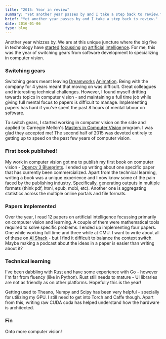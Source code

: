 ```yaml
---
title: "2015: Year in review"
summary: "Yet another year passes by and I take a step back to review."
brief: "Yet another year passes by and I take a step back to review."
date: 2016-01-06
type: blog
---
```


Another year whizzes by. We are at this unique juncture where the big five in technology have [started](https://aws.amazon.com/machine-learning/) [focussing](https://www.projectoxford.ai/) [on](http://www.forbes.com/sites/theopriestley/2015/10/03/why-apples-artificial-intelligence-acquisition-is-much-bigger-than-siri/#2715e4857a0b3ce2fcd239d2) [artificial](http://venturebeat.com/2015/05/26/facebooks-oculus-buys-computer-vision-startup-to-help-the-rift-understand-the-world/) [intelligence](https://cloud.google.com/vision/). For me, this was the year of switching gears from software development to specializing in computer vision.

### Switching gears

Switching gears meant leaving [Dreamworks](/blog/pycon-2014/) [Animation](/blog/dwa-hacks/). Being with the company for 4 years meant that moving on was difficult. Great colleagues and interesting technical challenges. However, I found myself drifting towards topics in computer vision - and maintaining a full time job while giving full mental focus to papers is difficult to manage. Implementing papers has hard if you've spent the past 8 hours of mental labour on software.

To switch gears, I started working in computer vision on the side and applied to Carnegie Mellon's [Masters in Computer Vision](http://www.ri.cmu.edu/MSCV) program. I was glad they accepted me! The second half of 2015 was devoted entirely to getting up to speed on the past few years of computer vision. 

### First book published!

My work in computer vision got me to publish my first book on computer vision - [Opencv 3 Blueprints](http://aishack.in/opencv-blueprints). I ended up writing about one specific paper that has currently been commercialized. Apart from the technical learning, writing a book was a unique experience and I now know some of the pain faced by the publishing industry. Specifically, generating outputs in multiple formats (think pdf, html, epub, mobi, etc). Another one is aggregating statistics across the multiple online portals and file formats.

### Papers implemented

Over the year, I read 12 papers on artificial intelligence focussing primarily on computer vision and learning. A couple of them were mathematical tools required to solve specific problems. I ended up implementing four papers. One while working full time and three while at CMU. I want to write about all of these on [AI Shack](http://aishack.in/) - but I find it difficult to balance the context switch. Maybe making a podcast about the ideas in a paper is easier than writing about it?

### Technical learning
I've been dabbling with [Rust](https://github.com/liquidmetal/seq-view) and have some experience with Go - however I'm far from fluency (like in Python). Rust still needs to mature - UI libraries are not as friendly as on other platforms. Hopefully this is the year!

Getting used to Theano, Numpy and Scipy has been very helpful - specially for utilizing my GPU. I still need to get into Torch and Caffe though. Apart from this, writing raw CUDA coda has helped understand how the hardware is architected.

### Fin
Onto more computer vision!
